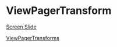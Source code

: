 # ViewPagerTransform #
[Screen Slide](https://developer.android.com/training/animation/screen-slide.html)

[ViewPagerTransforms](https://github.com/ToxicBakery/ViewPagerTransforms)

